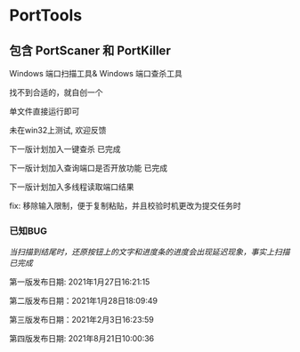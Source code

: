 # PortTools
## 包含 PortScaner 和 PortKiller
Windows 端口扫描工具& Windows 端口查杀工具

找不到合适的，就自创一个

单文件直接运行即可

未在win32上测试, 欢迎反馈

下一版计划加入一键查杀  已完成

下一版计划加入查询端口是否开放功能  已完成

下一版计划加入多线程读取端口结果

fix: 移除输入限制，便于复制粘贴，并且校验时机更改为提交任务时

### **已知BUG**

*当扫描到结尾时，还原按钮上的文字和进度条的进度会出现延迟现象，事实上扫描已完成*



第一版发布日期: 2021年1月27日16:21:15

第二版发布日期：2021年1月28日18:09:49

第三版发布日期：2021年2月3日16:23:59

第四版发布日期: 2021年8月21日10:00:36